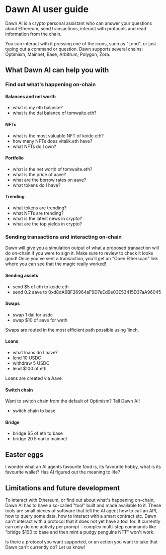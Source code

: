 # Dawn AI user guide
Dawn AI is a crypto personal assistant who can answer your questions about Ethereum, send transactions, interact with protocols and read information from the chain.

You can interact with it pressing one of the icons, such as "Lend", or just typing out a command or question. Dawn supports several chains: Optimism, Mainnet, Base, Arbitrum, Polygon, Zora.

## What Dawn AI can help you with

### Find out what's happening on-chain
#### Balances and net worth
- what is my eth balance?
- what is the dai balance of tomwaite.eth?

#### NFTs
- what is the most valuable NFT of koide.eth?
- how many NFTs does vitalik.eth have?
- what NFTs do I own?

#### Portfolio
- what is the net worth of tomwaite.eth?
- what is the price of aave?
- what are the borrow rates on aave?
- what tokens do I have?

#### Trending
- what tokens are trending?
- what NFTs are trending?
- what is the latest news in crypto?
- what are the top yields in crypto?

### Sending transactions and interacting on-chain
Dawn will give you a simulation output of what a proposed transaction will do on-chain if you were to sign it. Make sure to review to check it looks good! Once you've sent a transaction, you'll get an "Open Etherscan" link where you can see that the magic really worked!

#### Sending assets
- send $5 of eth to koide.eth
- send 0.2 aave to 0xd8dA6BF26964aF9D7eEd9e03E53415D37aA96045

#### Swaps
- swap 1 dai for usdc
- swap $10 of aave for weth

Swaps are routed in the most efficient path possible using 1inch.

#### Loans
- what loans do I have?
- lend 10 USDC
- withdraw 5 USDC
- lend $100 of eth

Loans are created via Aave. 

#### Switch chain
Want to switch chain from the default of Optimism? Tell Dawn AI!

- switch chain to base

#### Bridge
- bridge $5 of eth to base
- bridge 20.5 dai to mainnet


## Easter eggs
I wonder what an AI agents favourite food is, its favourite hobby, what is its favourite wallet? Has AI figured out the meaning to life?

## Limitations and future development
To interact with Ethereum, or find out about what's happening on-chain, Dawn AI has to have a so-called "tool" built and made available to it. These tools are small pieces of software that tell the AI agent how to call an API, how to query some data, how to interact with a smart contract etc. Dawn can't interact with a protocol that it does not yet have a tool for. It currently can only do one activity per prompt - complex multi-step commands like "bridge $100 to base and then mint a pudgy penguins NFT" won't work.

Is there a protocol you want supported, or an action you want to take that Dawn can't currently do? Let us know!
